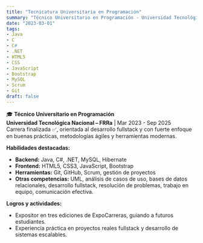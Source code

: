 ```yaml
---
title: "Tecnicatura Universitaria en Programación"
summary: "Técnico Universitario en Programación - Universidad Tecnológica Nacional (UTN FRRa). Carrera finalizada, orientada al desarrollo fullstack con experiencia en proyectos reales y buenas prácticas."
date: "2023-03-01"
tags:
- Java
- C
- C#
- .NET
- HTML5
- CSS
- JavaScript
- Bootstrap
- MySQL
- Scrum
- Git
draft: false
---
```


🎓 **Técnico Universitario en Programación**  
**Universidad Tecnológica Nacional – FRRa** | Mar 2023 - Sep 2025  
Carrera finalizada ✅, orientada al desarrollo fullstack y con fuerte enfoque en buenas prácticas, metodologías ágiles y herramientas modernas.

**Habilidades destacadas:**  
- **Backend:** Java, C#, .NET, MySQL, Hibernate  
- **Frontend:** HTML5, CSS3, JavaScript, Bootstrap  
- **Herramientas:** Git, GitHub, Scrum, gestión de proyectos  
- **Otras competencias:** UML, análisis de casos de uso, bases de datos relacionales, desarrollo fullstack, resolución de problemas, trabajo en equipo, comunicación efectiva.

**Logros y actividades:**  
- Expositor en tres ediciones de ExpoCarreras, guiando a futuros estudiantes.  
- Experiencia práctica en proyectos reales fullstack y desarrollo de sistemas escalables.
